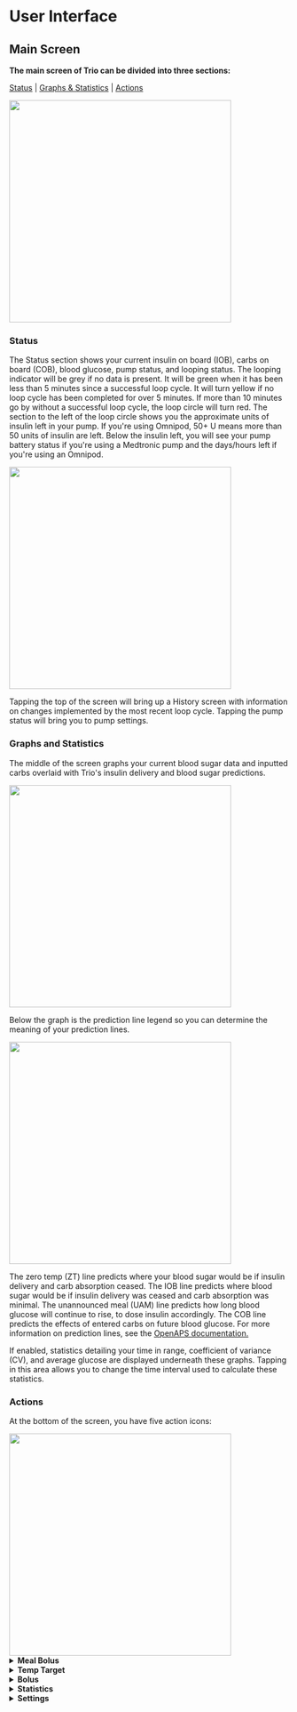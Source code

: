 # User Interface

## Main Screen

<b> The main screen of Trio can be divided into three sections: </b>

[Status](#status) | [Graphs & Statistics](#graphs-and-statistics) | [Actions](#actions)

<img src="https://github.com/nightscout/trio-docs/assets/31315442/7bb90d5d-4183-49ad-a154-269352ee5fa9" width="400"/>

### Status

The Status section shows your current insulin on board (IOB), carbs on board (COB), blood glucose, pump status, and looping status. 
The looping indicator will be grey if no data is present. It will be green when it has been less than 5 minutes since a successful loop cycle. It will turn yellow if no loop cycle has been completed for over 5 minutes. If more than 10 minutes go by without a successful loop cycle, the loop circle will turn red. The section to the left of the loop circle shows you the approximate units of insulin left in your pump. If you're using Omnipod, 50+ U means more than 50 units of insulin are left. Below the insulin left, you will see your pump battery status if you're using a Medtronic pump and the days/hours left if you're using an Omnipod.

<img src="https://github.com/nightscout/trio-docs/assets/31315442/bdbe7040-27a0-4dc0-9ea2-d2cc93a6b176" width="400"/>

Tapping the top of the screen will bring up a History screen with information on changes implemented by the most recent loop cycle. Tapping the pump status will bring you to pump settings.


### Graphs and Statistics

The middle of the screen graphs your current blood sugar data and inputted carbs overlaid with Trio's insulin delivery and blood sugar predictions.

<img src="https://github.com/nightscout/trio-docs/assets/31315442/e22d468a-eefd-4d9d-bc96-88ffeb526d80" width="400"/>

Below the graph is the prediction line legend so you can determine the meaning of your prediction lines.

<img src="https://github.com/nightscout/trio-docs/assets/31315442/19e80314-b34e-4815-b81f-189d35c2fe39" width="400"/>

The zero temp (ZT) line predicts where your blood sugar would be if insulin delivery and carb absorption ceased. The IOB line predicts where blood sugar would be if insulin delivery was ceased and carb absorption was minimal. The unannounced meal (UAM) line predicts how long blood glucose will continue to rise, to dose insulin accordingly. The COB line predicts the effects of entered carbs on future blood glucose. For more information on prediction lines, see the [OpenAPS documentation.](https://openaps.readthedocs.io/en/latest/docs/While%20You%20Wait%20For%20Gear/Understand-determine-basal.html)

If enabled, statistics detailing your time in range, coefficient of variance (CV), and average glucose are displayed underneath these graphs. Tapping in this area allows you to change the time interval used to calculate these statistics.

### Actions

At the bottom of the screen, you have five action icons:

<img src="https://github.com/nightscout/trio-docs/assets/31315442/80845d5d-6384-4de9-9e1f-4b05b99f8d07" width="400"/>

<details>
<summary> <b>Meal Bolus</b> </summary>

The Meal Bolus option allows you to enter Carbs and bolus accordingly. If you have "Fat And Protein Conversion" enabled, you will also be provided the option to enter fat and protein content in grams.
</details>

<details>
<summary> <b>Temp Target</b> </summary>

The Temp Target icon allows you to set temporary blood glucose targets. The most common targets are a high target for exercise and a low target for meal preparation. 
</details>

<details>
<summary> <b>Bolus</b> </summary>

The Bolus icon allows you to give manual correction boluses. Manually correcting is not recommended if you are using Trio's SMB and UAM features.
</details>

<details>
<summary> <b>Statistics</b> </summary>

The Statistics Icon shows your statistical data in the app.
</details>

<details>
<summary> <b>Settings</b> </summary>

The Settings icon allows you to access your Trio settings. The settings screen allows you to adjust your configuration. Please see [Configure](../settings/devices/pump.md) for more information on each configuration option.
</details>
